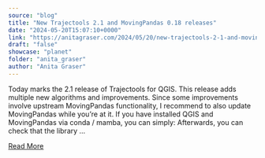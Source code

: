 ```yaml
---
source: "blog"
title: "New Trajectools 2.1 and MovingPandas 0.18 releases"
date: "2024-05-20T15:07:10+0000"
link: "https://anitagraser.com/2024/05/20/new-trajectools-2-1-and-movingpandas-0-18-releases/"
draft: "false"
showcase: "planet"
folder: "anita_graser"
author: "Anita Graser"
---
```


Today marks the 2.1 release of Trajectools for QGIS. This release adds multiple new algorithms and improvements. Since some improvements involve upstream MovingPandas functionality, I recommend to also update MovingPandas while you&#8217;re at it. If you have installed QGIS and MovingPandas via conda / mamba, you can simply: Afterwards, you can check that the library &#8230;<p><a class="more-link" href="https://anitagraser.com/2024/05/20/new-trajectools-2-1-and-movingpandas-0-18-releases/">Read More</a></p>
